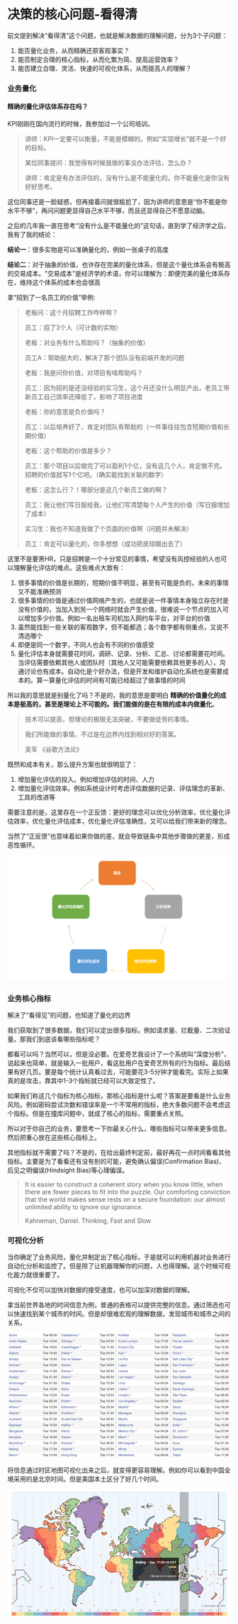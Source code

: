 # 决策的核心问题-看得清

前文提到解决“看得清”这个问题，也就是解决数据的理解问题，分为3个子问题：
1. 能否量化业务，从而精确还原客观事实？
2. 能否制定合理的核心指标，从而化繁为简、提高运营效率？
3. 能否建立合理、灵活、快速的可视化体系，从而提高人的理解？

### 业务量化

#### 精确的量化评估体系存在吗？

KPI刚刚在国内流行的时候，我参加过一个公司培训。

>讲师：KPI一定要可以衡量，不能是模糊的。例如“实现增长”就不是一个好的目标。
>
>某位同事提问：我觉得有时候我做的事没办法评估，怎么办？
>
>讲师：肯定是有办法评估的，没有什么是不能量化的。你不能量化是你没有好好思考。

这位同事还是一脸疑惑，但再接着问就很尴尬了，因为讲师的意思是“你不能是你水平不够”，再问问题更显得自己水平不够，而且还显得自己不愿意动脑。

之后的几年我一直在思考“没有什么是不能量化的”这句话，直到学了经济学之后，我有了我的结论：

**结论一**：很多实物是可以准确量化的，例如一张桌子的高度

**结论二**：对于抽象的价值，也许存在完美的量化体系，但是这个量化体系会有极高的交易成本。"交易成本"是经济学的术语，你可以理解为：即便完美的量化体系存在，维持这个体系的成本也会很高

拿“招到了一名员工的价值”举例:
>老板问：这个月招聘工作咋样啊？
>
>员工：招了3个人（可计数的实物）
>
>老板：对业务有什么帮助吗？（抽象的价值）
>
>员工A：帮助挺大的，解决了那个团队没有前端开发的问题
>
>老板：我是问你价值，对项目有啥帮助吗？
>
>员工：因为招的是还没经验的实习生，这个月还没什么明显产出，老员工带新员工自己效率还降低了，影响了项目进度
>
>老板：你的意思是负价值吗？
>
>员工：以后培养好了，肯定对团队有帮助的（一件事往往包含短期价值和长期价值）
>
>老板：这个帮助的价值是多少？
>
>员工：那个项目以后做完了可以盈利1个亿，没有这几个人，肯定做不完。招聘的价值就写1个亿吧。（确实能找到关联的数字）
>
>老板：这怎么行？！哪部分是这几个新员工做的啊？
>
>员工：我让他们写日报给我，让他们写清楚每个人产生的价值（写日报增加了成本）
>
>实习生：我也不知道我做了个页面的价值啊（问题并未解决）
>
>员工：肯定可以量化的，你多想想（成功把皮球踢出去了）

这里不是要黑HR，只是招聘是一个十分常见的事情，希望没有风控经验的人也可以理解量化评估的难点。这些难点大致有：
1. 很多事情的价值是长期的，短期价值不明显，甚至有可能是负的，未来的事情又不能准确预测
2. 很多事情的价值是通过价值网络产生的，也就是说一件事情本身独立存在时是没有价值的，当加入到另一个网络时就会产生价值，很难说一个节点的加入可以增加多少价值。例如一名出租车司机加入网约车平台，对平台的价值
3. 虽然能找到一些关联的客观数字，但不能都选；各个数字都有侧重点，又说不清选哪个
4. 即便是同一个数字，不同人也会有不同的价值感受
5. 量化评估本身就需要花时间，调研、记录、分析、汇总、讨论都需要花时间。当评估需要依赖其他人或团队时（其他人又可能需要依赖其他更多的人），沟通讨论也有成本。自动化是个好办法，但是开发和维护自动化系统也是需要成本的。算一算量化评估的时间有可能已经超过了做事情的时间

所以我的意思就是别量化了吗？不是的，我的意思是要明白 **精确的价值量化的成本是极高的，甚至是理论上不可能的。我们能做的是在有限的成本内做量化**。

>技术可以提高，但理论的极限无法突破，不要做徒劳的事情。
>
>我们所能做的事情，不过是在边界内找到相对好的答案。
>
>吴军 《谷歌方法论》

既然和成本有关，那么提升方案也就很明显了：
1. 增加量化评估的投入。例如增加评估的时间、人力
2. 增加量化评估效率。例如系统设计时考虑评估数据的记录、评估理念的革新、工具的改进等

需要注意的是，这里存在一个正反馈：更好的理念可以优化分析效率，优化量化评估效率，优化量化评估成本，优化量化评估准确性，又可以给我们带来新的理念。

当然了“正反馈”也意味着如果你做的差，就会导致链条中其他步骤做的更差，形成恶性循环。

![量化评估](images/evaluating-cycle.png)

### 业务核心指标

解决了“看得见”的问题，也知道了量化的边界

我们获取到了很多数据，我们可以定出很多指标。例如请求量、拦截量、二次验证量。那我们到底该看哪些指标呢？

都看可以吗？当然可以，但是没必要。在爱奇艺我设计了一个系统叫“深度分析”，说起来也简单，就是输入一批用户，看这批用户在爱奇艺所有的行为指标。最后结果有好几页。要是每个统计认真看过去，可能要花3-5分钟才能看完。实际上如果真的是攻击，靠其中1-3个指标就已经可以大致定性了。

如果我们称这几个指标为核心指标，那核心指标是什么呢？答案是要看是什么业务风险。例如密码尝试次数和错误率是一个不常用的指标，绝大多数问题不会考虑这个指标。但是在撞库问题中，就成了核心的指标，需要重点关照。

所以对于你自己的业务，要思考一下你最关心什么，哪些指标可以带来更多信息。然后把重心放在这些核心指标上。

其他指标就不需要了吗？不是的，在给出最终判定前，最好再花一点时间看看其他指标。主要是为了看看还有没有别的可能，避免确认偏误(Confirmation Bias)、后见之明偏误(Hindsight Bias)等心理偏误。

>It is easier to construct a coherent story when you know little, when there are fewer pieces to fit into the puzzle. Our comforting conviction that the world makes sense rests on a secure foundation: our almost unlimited ability to ignore our ignorance.
>
>Kahneman, Daniel. Thinking, Fast and Slow

### 可视化分析

当你确定了业务风险，量化并制定出了核心指标，于是就可以利用机器对业务进行自动化分析和监控了。但是除了让机器理解你的问题，人也得理解。这个时候可视化能力就很重要了。

可视化不仅可以加快对数据的接受速度，也可以加深对数据的理解。

拿当前世界各地的时间信息为例，普通的表格可以提供完整的信息。通过筛选也可以快速找到某个城市的时间。但是却很难宏观的理解数据，发现城市和城市之间的关系。

![世界时间](images/world-clock.jpg)

将信息通过时区地图可视化出来之后，就变得更容易理解。例如你可以看到中国全境采用的是北京时间。但是美国本土区分了好几个时间。

![时区地图](images/timezone-map.jpg)
